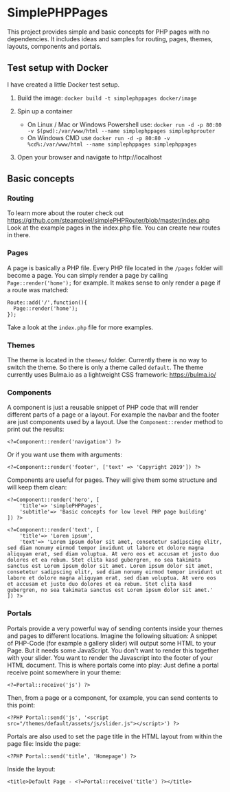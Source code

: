 # SimplePHPPages
This project provides simple and basic concepts for PHP pages with no dependencies. It includes ideas and samples for routing, pages, themes, layouts, components and portals.

## Test setup with Docker
I have created a little Docker test setup.

1. Build the image: ```docker build -t simplephppages docker/image```

2. Spin up a container
	* On Linux / Mac or Windows Powershell use: ```docker run -d -p 80:80 -v $(pwd):/var/www/html --name simplephppages simplephprouter```
	* On Windows CMD use ```docker run -d -p 80:80 -v %cd%:/var/www/html --name simplephppages simplephppages```

3. Open your browser and navigate to http://localhost

## Basic concepts

### Routing
To learn more about the router check out https://github.com/steampixel/simplePHPRouter/blob/master/index.php
Look at the example pages in the index.php file. You can create new routes in there.

### Pages
A page is basically a PHP file. Every PHP file located in the `/pages` folder will become a page. You can simply render a page by calling `Page::render('home');` for example.
It makes sense to only render a page if a route was matched:

```
Route::add('/',function(){
  Page::render('home');
});
```
Take a look at the `index.php` file for more examples.

### Themes
The theme is located in the `themes/` folder. Currently there is no way to switch the theme. So there is only a theme called `default`.
The theme currently uses Bulma.io as a lightweight CSS framework: https://bulma.io/

### Components
A component is just a reusable snippet of PHP code that will render different parts of a page or a layout. For example the navbar and the footer are just components used by a layout. Use the `Component::render` method to print out the results:
 ```
<?=Component::render('navigation') ?>
 ```
Or if you want use them with arguments:
 ```
<?=Component::render('footer', ['text' => 'Copyright 2019']) ?>
 ```
Components are useful for pages. They will give them some structure and will keep them clean:
```
<?=Component::render('hero', [
    'title'=> 'simplePHPPages',
    'subtitle'=> 'Basic concepts for low level PHP page building'
]) ?>

<?=Component::render('text', [
    'title'=> 'Lorem ipsum',
    'text'=> 'Lorem ipsum dolor sit amet, consetetur sadipscing elitr, sed diam nonumy eirmod tempor invidunt ut labore et dolore magna aliquyam erat, sed diam voluptua. At vero eos et accusam et justo duo dolores et ea rebum. Stet clita kasd gubergren, no sea takimata sanctus est Lorem ipsum dolor sit amet. Lorem ipsum dolor sit amet, consetetur sadipscing elitr, sed diam nonumy eirmod tempor invidunt ut labore et dolore magna aliquyam erat, sed diam voluptua. At vero eos et accusam et justo duo dolores et ea rebum. Stet clita kasd gubergren, no sea takimata sanctus est Lorem ipsum dolor sit amet.'
]) ?>

```

### Portals
Portals provide a very powerful way of sending contents inside your themes and pages to different locations. Imagine the following situation: A snippet of PHP-Code (for example a gallery slider) will output some HTML to your Page. But it needs some JavaScript. You don't want to render this together with your slider. You want to render the Javascript into the footer of your HTML document. This is where portals come into play: Just define a portal receive point somewhere in your theme:
```
<?=Portal::receive('js') ?>
```
Then, from a page or a component, for example, you can send contents to this point:
```
<?PHP Portal::send('js', '<script src="/themes/default/assets/js/slider.js"></script>') ?>
```
Portals are also used to set the page title in the HTML layout from within the page file:
Inside the page:
```
<?PHP Portal::send('title', 'Homepage') ?>
```
Inside the layout:
```
<title>Default Page - <?=Portal::receive('title') ?></title>
```
